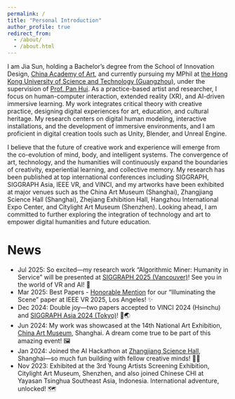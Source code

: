 ```yaml
---
permalink: /
title: "Personal Introduction"
author_profile: true
redirect_from: 
  - /about/
  - /about.html
---
```


I am Jia Sun, holding a Bachelor’s degree from the School of Innovation Design, [China Academy of Art](https://en.caa.edu.cn/), and currently pursuing my MPhil at [the Hong Kong University of Science and Technology (Guangzhou)](https://www.hkust-gz.edu.cn/), under the supervision of [Prof. Pan Hui](https://panhui.people.ust.hk/). As a practice-based artist and researcher, I focus on human-computer interaction, extended reality (XR), and AI-driven immersive learning. My work integrates critical theory with creative practice, designing digital experiences for art, education, and cultural heritage. My research centers on digital human modeling, interactive installations, and the development of immersive environments, and I am proficient in digital creation tools such as Unity, Blender, and Unreal Engine.

I believe that the future of creative work and experience will emerge from the co-evolution of mind, body, and intelligent systems. The convergence of art, technology, and the humanities will continuously expand the boundaries of creativity, experiential learning, and collective memory. My research has been published at top international conferences including SIGGRAPH, SIGGRAPH Asia, IEEE VR, and VINCI, and my artworks have been exhibited at major venues such as the China Art Museum (Shanghai), Zhangjiang Science Hall (Shanghai), Zhejiang Exhibition Hall, Hangzhou International Expo Center, and Citylight Art Museum (Shenzhen). Looking ahead, I am committed to further exploring the integration of technology and art to empower digital humanities and future education.

News
======
- Jul 2025: So excited—my research work “Algorithmic Miner: Humanity in Service” will be presented at [SIGGRAPH 2025 (Vancouver)](https://s2025.siggraph.org/)! See you in the world of VR and AI! 🎉
- Mar 2025: Best Papers - [Honorable Mention](https://ieeevr.org/2025/awards/conference-awards/) for our “Illuminating the Scene” paper at IEEE VR 2025, Los Angeles! ✨
- Dec 2024: Double joy—two papers accepted to VINCI 2024 (Hsinchu) and [SIGGRAPH Asia 2024 (Tokyo)](https://asia.siggraph.org/2024/index.html)! 📝🌏
- Jun 2024: My work was showcased at the 14th National Art Exhibition, [China Art Museum](https://artmuseumonline.org/art/art/index.html#page1/2), Shanghai. A dream come true to be part of this amazing event! 🖼️
- Jan 2024: Joined the AI Hackathon at [Zhangjiang Science Hall](https://zjsciencehall.com/en/#/homepage), Shanghai—so much fun building with fellow creative minds! 🤖✨
- Nov 2023: Exhibited at the 3rd Young Artists Screening Exhibition, Citylight Art Museum, Shenzhen, and also joined Chinese CHI at Yayasan Tsinghua Southeast Asia, Indonesia. International adventure, unlocked! 🗺️
